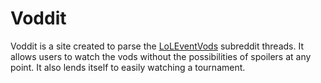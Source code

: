# Voddit

Voddit is a site created to parse the [LoLEventVods](http://loleventvods.reddit.com) subreddit threads. It allows users
to watch the vods without the possibilities of spoilers at any point. It also lends itself to easily watching a tournament.

